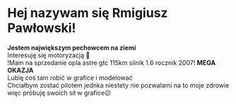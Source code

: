 # Hej nazywam się Rmigiusz Pawłowski!
<b>Jestem największym pechowcem na ziemi</b><br>
Interesuję się motoryzacją 🚗<br>
!Mam na sprzedanie opla astre gtc 115km silnik 1.6 rocznik 2007! <b>MEGA OKAZJA</b><br>
Lubię coś tam robić w grafice i modelować<br>
Chciałbym zostać pilotem jednka niestety nie pozwalami na to moje zdrowie więc próbuję swoich sił w grafice😕

